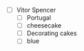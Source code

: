   - [ ] Vitor Spencer
     - [ ] Portugal
     - [ ] cheesecake
     - [ ] Decorating cakes
     - [ ] blue
